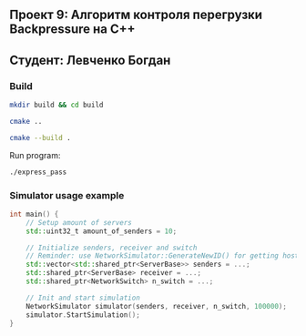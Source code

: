 ## Проект 9: Алгоритм контроля перегрузки Backpressure на C++
## Студент: Левченко Богдан

### Build

```bash
mkdir build && cd build
```
```bash
cmake ..
```
```bash
cmake --build .
```
Run program:
```bash
./express_pass
```

### Simulator usage example

```cpp
int main() {
    // Setup amount of servers
    std::uint32_t amount_of_senders = 10;

    // Initialize senders, receiver and switch
    // Reminder: use NetworkSimulator::GenerateNewID() for getting hosts ids
    std::vector<std::shared_ptr<ServerBase>> senders = ...;
    std::shared_ptr<ServerBase> receiver = ...;
    std::shared_ptr<NetworkSwitch> n_switch = ...;

    // Init and start simulation
    NetworkSimulator simulator(senders, receiver, n_switch, 100000);
    simulator.StartSimulation();
}
```

